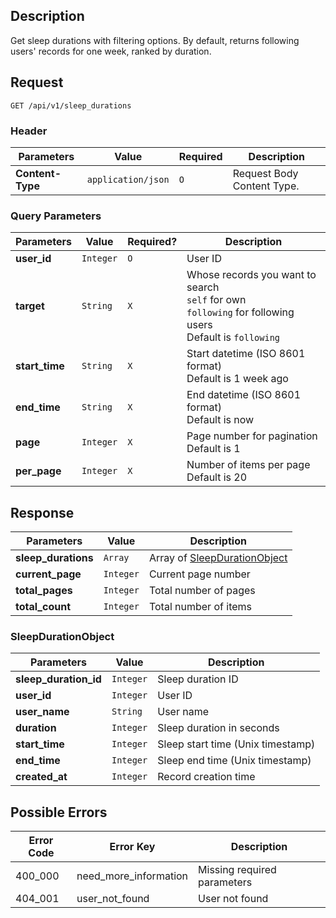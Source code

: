 ## Description

Get sleep durations with filtering options. By default, returns following users' records for one week, ranked by duration.

## Request

`GET /api/v1/sleep_durations`

### Header

| Parameters       | Value              | Required | Description                |
| ---------------- | ------------------ | -------- | -------------------------- |
| **Content-Type** | `application/json` | `O`      | Request Body Content Type. |

### Query Parameters

| Parameters     | Value     | Required? | Description                                                |
| -------------- | --------- | --------- | ---------------------------------------------------------- |
| **user_id**    | `Integer` | `O`       | User ID                                                    |
| **target**     | `String`  | `X`       | Whose records you want to search<br/>`self` for own<br/>`following` for following users<br/>Default is `following` |
| **start_time** | `String`  | `X`       | Start datetime (ISO 8601 format)<br/>Default is 1 week ago |
| **end_time**   | `String`  | `X`       | End datetime (ISO 8601 format)<br/>Default is now          |
| **page**       | `Integer` | `X`       | Page number for pagination<br/>Default is 1                |
| **per_page**   | `Integer` | `X`       | Number of items per page<br/>Default is 20                 |

## Response

| Parameters              | Value     | Description                       |
| ----------------------- | --------- | --------------------------------- |
| **sleep_durations**     | `Array`   | Array of [SleepDurationObject](#sleepdurationobject) |
| **current_page**        | `Integer` | Current page number               |
| **total_pages**         | `Integer` | Total number of pages             |
| **total_count**         | `Integer` | Total number of items             |

### SleepDurationObject

| Parameters              | Value     | Description                       |
| ----------------------- | --------- | --------------------------------- |
| **sleep_duration_id**   | `Integer` | Sleep duration ID                 |
| **user_id**             | `Integer` | User ID                           |
| **user_name**           | `String`  | User name                         |
| **duration**            | `Integer` | Sleep duration in seconds         |
| **start_time**          | `Integer` | Sleep start time (Unix timestamp) |
| **end_time**            | `Integer` | Sleep end time (Unix timestamp)   |
| **created_at**          | `Integer` | Record creation time              |

## Possible Errors

| Error Code | Error Key             | Description                 |
| ---------- | --------------------- | --------------------------- |
| 400_000    | need_more_information | Missing required parameters |
| 404_001    | user_not_found        | User not found              |
